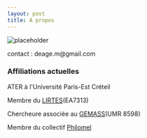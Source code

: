 ```yaml
---
layout: post
title: A propos
---
```


![placeholder](https://user-images.githubusercontent.com/38110079/102015162-26120c00-3d5a-11eb-9d97-658c91e8464c.jpeg "Margot Déage")

<div class="message">
  contact : deage.m@gmail.com
</div>


### Affiliations actuelles

ATER à l'Université Paris-Est Créteil

Membre du [LIRTES](https://lirtes.u-pec.fr/)(EA7313)

Chercheure associée au [GEMASS](https://www.gemass.fr/margot-deage)(UMR 8598)

Membre du collectif [Philomel](https://philomel.hypotheses.org/annuaire/profil-de-margot-deage)

 
